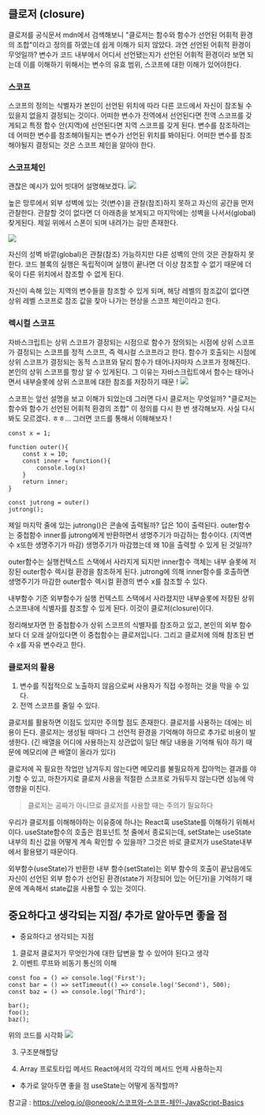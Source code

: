 ## 클로저 (closure)

클로저를 공식문서 mdn에서 검색해보니 "클로저는 함수와 함수가 선언된 어휘적 환경의 조합"이라고 정의를 하였는데 쉽게 이해가 되지 않았다. 과연 선언된 어휘적 환경이 무엇일까?
변수가 코드 내부에서 어디서 선언됐는지가 선언된 어휘적 환경이라 보면 되는데
이를 이해하기 위해서는 변수의 유효 범위, 스코프에 대한 이해가 있어야한다.

### 스코프

스코프의 정의는 식별자가 본인이 선언된 위치에 따라 다른 코드에서 자신이 참조될 수 있을지 없을지 결정되는 것이다.
어떠한 변수가 전역에서 선언된다면 전역 스코프를 갖게되고 특정 함수 안(지역)에 선언된다면 지역 스코프를 갖게 된다.
변수를 참조하려는데 어떠한 변수를 참조해야될지는 변수가 선언된 위치를 봐야된다. 어떠한 변수를 참조해야될지 결정되는 것은 스코프 체인을 알아야 한다.

### 스코프체인

괜찮은 예시가 있어 빗대어 설명해보겠다.
![](https://velog.velcdn.com/images/jutrong/post/f3af4599-c6a2-4105-bfb7-c21b82eb765b/image.jpeg)

높은 망루에서 외부 성벽에 있는 것(변수)을 관찰(참조)하지 못하고 자신의 공간을 먼저 관찰한다. 관찰할 것이 없다면 더 아래층을 보게되고 마지막에는 성벽을 나서서(global) 찾게된다. 제일 위에서 스폰이 되며 내려가는 길만 존재한다.

![](https://velog.velcdn.com/images/jutrong/post/67111f2c-a711-45ad-82e2-ce6c06ac749c/image.jpeg)

자신의 성벽 바깥(global)은 관찰(참조) 가능하지만 다른 성벽의 안의 것은 관찰하지 못한다. 코드 블록의 실행은 독립적이며 실행이 끝나면 더 이상 참조할 수 없기 때문에 더욱이 다른 위치에서 참조할 수 없게 된다.

자신이 속해 있는 지역의 변수들을 참조할 수 있게 되며, 해당 레벨의 참조값이 없다면 상위 레벨 스코프로 참조 값을 찾아 나가는 현상을 스코프 체인이라고 한다.

### 렉시컬 스코프

자바스크립트는 상위 스코프가 결정되는 시점으로 함수가 정의되는 시점에 상위 스코프가 결정되는 스코프를 정적 스코프, 즉 렉시컬 스코프라고 한다.
함수가 호출되는 시점에 상위 스코프가 결정되는 동적 스코프와 달리 함수가 태어나자마자 스코프가 정해진다.
본인의 상위 스코프를 항상 알 수 있게된다. 그 이유는 자바스크립트에서 함수는 태어나면서 내부슬롯에 상위 스코프에 대한 참조를 저장하기 때문 !
![](https://velog.velcdn.com/images/jutrong/post/0f3b85b3-28f5-400a-b858-b64115bdabc9/image.png)

스코프는 앞선 설명을 보고 이해가 되었는데 그러면 다시 클로저는 무엇일까?
"클로저는 함수와 함수가 선언된 어휘적 환경의 조합"
이 정의를 다시 한 번 생각해보자.
사실 다시 봐도 모르겠다. ㅎㅎ...
그러면 코드를 통해서 이해해보자 !

```
const x = 1;

function outer(){
	const x = 10;
    const inner = function(){
    	console.log(x)
    }
    return inner;
}

const jutrong = outer()
jutrong();
```

제일 마지막 줄에 있는 jutrong()은 콘솔에 출력될까?
답은 10이 출력된다.
outer함수는 중첩함수 inner를 jutrong에게 반환하면서 생명주기가 마감하는 함수이다. (지역변수 x또한 생명주기가 마감)
생명주기가 마감했는데 왜 10을 출력할 수 있게 된 것일까?

outer함수는 실행컨텍스트 스택에서 사라지게 되지만 inner함수 객체는 내부 슬롯에 저장된 outer함수 렉시컬 환경을 참조하게 된다.
jutrong에 의해 inner함수를 호출하면 생명주기가 마감한 outer함수 렉시컬 환경의 변수 x를 참조할 수 있다.

내부함수 기준 외부함수가 실행 컨텍스트 스택에서 사라졌지만 내부슬롯에 저장된 상위 스코프내에 식별자를 참조할 수 있게 된다.
이것이 클로저(closure)이다.

정리해보자면
한 중첩함수가 상위 스코프의 식별자를 참조하고 있고,
본인의 외부 함수보다 더 오래 살아있다면 이 중첩함수는 클로저입니다.
그리고 클로저에 의해 참조된 변수 x를 자유 변수라고 한다.

### 클로저의 활용

1. 변수를 직접적으로 노출하지 않음으로써 사용자가 직접 수정하는 것을 막을 수 있다.
2. 전역 스코프를 줄일 수 있다.

클로저를 활용하면 이점도 있지만 주의할 점도 존재한다.
클로저를 사용하는 데에는 비용이 든다. 콜로저는 생성될 때마다 그 선언적 환경을 기억해야 하므로 추가로 비용이 발생한다.
(긴 배열을 어디에 사용하는지 상관없이 일단 해당 내용을 기억해 둬야 하기 때문에 메모리에 큰 배열이 올라가 있다)

클로저에 꼭 필요한 작업만 남겨두지 않는다면 메모리를 불필요하게 잡아먹는 결과를 야기할 수 있고, 마찬가지로 클로저 사용을 적절한 스코프로 가둬두지 않는다면 성능에 악영향을 미친다.

> 클로저는 공짜가 아니므로 클로저를 사용할 때는 주의가 필요하다

우리가 클로저를 이해해야하는 이유중에 하나는 React훅 useState를 이해하기 위해서이다.
useState함수의 호출은 컴포넌트 첫 줄에서 종료되는데, setState는 useState 내부의 최신 값을 어떻게 계속 확인할 수 있을까?
그것은 바로 클로저가 useState내부에서 활용됐기 때문이다.

외부함수(useState)가 반환한 내부 함수(setState)는 외부 함수의 호출이 끝났음에도 자신이 선언된 외부 함수가 선언된 환경(state가 저장되어 있는 어딘가)을 기억하기 때문에 계속해서 state값을 사용할 수 있는 것이다.

## 중요하다고 생각되는 지점/ 추가로 알아두면 좋을 점

- 중요하다고 생각되는 지점

1. 클로저
   클로저가 무엇인가에 대한 답변을 할 수 있어야 된다고 생각
2. 이벤트 루프와 비동기 통신의 이해

```
const foo = () => console.log('First');
const bar = () => setTimeout(() => console.log('Second'), 500);
const baz = () => console.log('Third');

bar();
foo();
baz();
```

위의 코드를 시각화
![](https://velog.velcdn.com/images/jutrong/post/52d1cf35-cbb5-4293-a910-f1750936b9ff/image.gif)

3. 구조분해할당

4. Array 프로토타입 메서드
   React에서의 각각의 메서드 언제 사용하는지

- 추가로 알아두면 좋을 점
  useState는 어떻게 동작할까?

참고글 : https://velog.io/@oneook/스코프와-스코프-체인-JavaScript-Basics
